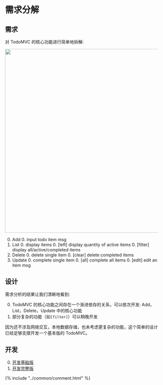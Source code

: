 # 需求分解

## 需求

对 TodoMVC 的核心功能进行简单地拆解:

<img src="http://gtms02.alicdn.com/tps/i2/TB15D1RJFXXXXaEXFXX6QFS3VXX-1430-814.png" width="607" height="" />

0. Add
    0. input todo item msg
0. List
    0. display items
    0. [left] display quantity of active items
    0. [filter] display all/active/completed items
0. Delete
    0. delete single item
    0. [clear] delete completed items
0. Update
    0. complete single item
    0. [all] complete all items
    0. [edit] edit an item msg

## 设计

需求分析的结果让我们清晰地看到:

0. TodoMVC 的核心功能之间存在一个渐进依存的关系，可以依次开发: Add，List，Delete，Update 中的核心功能
0. 部分复杂的功能（如`[filter]`）可以稍晚开发

因为还不涉及网络交互，本地数据存储，也未考虑更复杂的功能，这个简单的设计已经足够支撑开发一个基本版的 TodoMVC。

## 开发

0. [开发基础版](./basic.html)
0. [开发完整版](./full.html)

{% include "../common/comment.html" %}